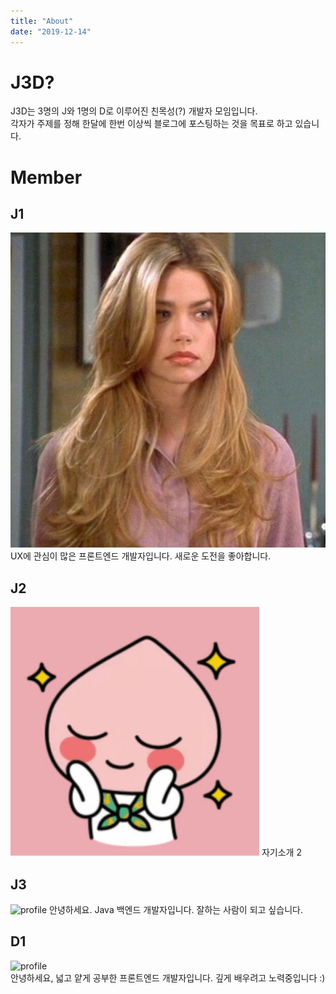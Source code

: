 ```yaml
---
title: "About"
date: "2019-12-14"
---
```


# J3D?

J3D는 3명의 J와 1명의 D로 이루어진 친목성(?) 개발자 모임입니다.  
각자가 주제를 정해 한달에 한번 이상씩 블로그에 포스팅하는 것을 목표로 하고 있습니다.

# Member

## J1

![profile](./j1.png)
UX에 관심이 많은 프론트엔드 개발자입니다. 새로운 도전을 좋아합니다.

## J2

![profile](./ap1.jpg)
자기소개 2

## J3

![profile](https://user-images.githubusercontent.com/6037055/70845552-80506680-1e93-11ea-92fc-46bfcb88deb5.jpeg)
안녕하세요. Java 백엔드 개발자입니다. 잘하는 사람이 되고 싶습니다.

## D1

![profile](https://avatars3.githubusercontent.com/u/17061350?s=460&v=4)  
안녕하세요, 넓고 얕게 공부한 프론트엔드 개발자입니다. 깊게 배우려고 노력중입니다 :)
